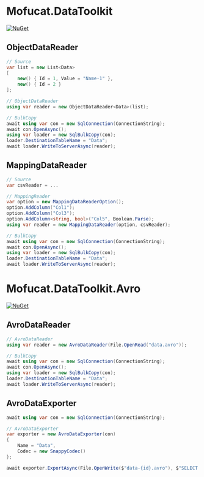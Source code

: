 # Mofucat.DataToolkit

[![NuGet](https://img.shields.io/nuget/v/Mofucat.DataToolkit.svg)](https://www.nuget.org/packages/Mofucat.DataToolkit)

## ObjectDataReader

```csharp
// Source
var list = new List<Data>
[
    new() { Id = 1, Value = "Name-1" },
    new() { Id = 2 }
];

// ObjectDataReader
using var reader = new ObjectDataReader<Data>(list);

// BulkCopy
await using var con = new SqlConnection(ConnectionString);
await con.OpenAsync();
using var loader = new SqlBulkCopy(con);
loader.DestinationTableName = "Data";
await loader.WriteToServerAsync(reader);
```

## MappingDataReader

```csharp
// Source
var csvReader = ...

// MappingReader 
var option = new MappingDataReaderOption();
option.AddColumn("Col1");
option.AddColumn("Col3");
option.AddColumn<string, bool>("Col5", Boolean.Parse);
using var reader = new MappingDataReader(option, csvReader);

// BulkCopy
await using var con = new SqlConnection(ConnectionString);
await con.OpenAsync();
using var loader = new SqlBulkCopy(con);
loader.DestinationTableName = "Data";
await loader.WriteToServerAsync(reader);
```

# Mofucat.DataToolkit.Avro

[![NuGet](https://img.shields.io/nuget/v/Mofucat.DataToolkit.Avro.svg)](https://www.nuget.org/packages/Mofucat.DataToolkit.Avro)

## AvroDataReader

```csharp
// AvroDataReader
using var reader = new AvroDataReader(File.OpenRead("data.avro"));

// BulkCopy
await using var con = new SqlConnection(ConnectionString);
await con.OpenAsync();
using var loader = new SqlBulkCopy(con);
loader.DestinationTableName = "Data";
await loader.WriteToServerAsync(reader);
```

## AvroDataExporter

```csharp
await using var con = new SqlConnection(ConnectionString);

// AvroDataExporter
var exporter = new AvroDataExporter(con)
{
    Name = "Data",
    Codec = new SnappyCodec()
};

await exporter.ExportAsync(File.OpenWrite($"data-{id}.avro"), $"SELECT * FROM Data WHERE Id = {id}");
```
